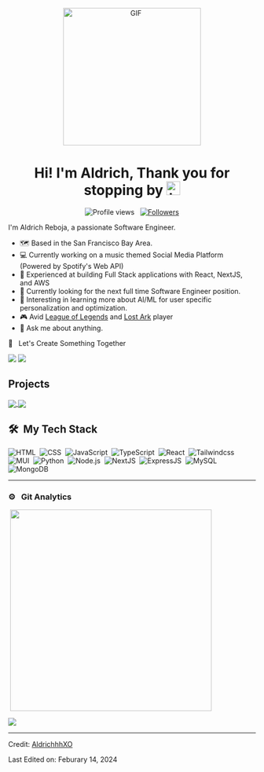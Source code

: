 <p align="center">
<img alt="GIF" src="https://www.icegif.com/wp-content/uploads/2023/12/icegif-96.gif" height="280" />
 <p/>
<h1 align="center"> Hi! I'm Aldrich, Thank you for stopping by <img src="https://user-images.githubusercontent.com/1303154/88677602-1635ba80-d120-11ea-84d8-d263ba5fc3c0.gif" width="28px" alt="hi"></h1>
<p align="center">
  <img src="https://komarev.com/ghpvc/?username=AldrichhhXO0&color=blue" alt="Profile views" />
  &nbsp;
  <a href="https://github.com/Pepyn0?tab=followers">
    <img src="https://img.shields.io/github/followers/AldrichhhXO?style=social" alt="Followers" />
  </a>
</p>

I'm Aldrich Reboja, a passionate Software Engineer.


- :world_map: Based in the San Francisco Bay Area.
- :computer: Currently working on a music themed Social Media Platform (Powered by Spotify's Web API) 
- :hammer: Experienced at building Full Stack applications with React, NextJS, and AWS
- 🤔 Currently looking for the next full time Software Engineer position.
- 📖 Interesting in learning more about AI/ML for user specific personalization and optimization.
- 🎮 Avid [League of Legends](https://www.leagueoflegends.com/en-us/) and [Lost Ark](https://www.playlostark.com/en-us) player
- :speech_balloon: Ask me about anything.

🤝 &nbsp; Let's Create Something Together

[<img src="https://img.shields.io/badge/linkedin-%230077B5.svg?&style=for-the-badge&logo=linkedin&logoColor=white" />](https://www.linkedin.com/in/aktreboja/)
[<img src="https://img.shields.io/badge/Gmail-D14836?style=for-the-badge&logo=gmail&logoColor=white" />](mailto:aktreboja@gmail.com)

## Projects
<div>

  
  <a href="https://github.com/AldrichhhXO/spotify">
  
  <img align="center" src="https://github-readme-stats.vercel.app/api/pin/?username=AldrichhhXO&repo=spotify&theme=city_lights" />
  
  </a>  
  
  <a href="https://github.com/AldrichhhXO/7YearsLater">
  
  <img align="center" src="https://github-readme-stats.vercel.app/api/pin/?username=AldrichhhXO&repo=7YearsLater&theme=city_lights" />  
  </a>  
</div>

<div>

  ## 🛠️ &nbsp;My Tech Stack

  ![HTML](https://img.shields.io/badge/-HTML-0D1117?style=flat&logo=HTML5)&nbsp;
  ![CSS](https://img.shields.io/badge/-CSS-0D1117?style=flat&logo=CSS3&logoColor=1572B6)&nbsp;
  ![JavaScript](https://img.shields.io/badge/-JavaScript-0D1117?style=flat&logo=javascript)&nbsp;
  ![TypeScript](https://img.shields.io/badge/-TypeScript-0D1117?style=flat&logo=typescript)&nbsp;
  ![React](https://img.shields.io/badge/-React-0D1117?style=flat&logo=react)&nbsp;
  ![Tailwindcss](https://img.shields.io/badge/Tailwind-0D1117?style=flat&logo=tailwindcss)&nbsp;
  ![MUI](https://img.shields.io/badge/MUI-0D1117?style=flat&logo=mui)&nbsp;
  ![Python](https://img.shields.io/badge/-Python-0D1117?style=flat&logo=python)&nbsp;
  ![Node.js](https://img.shields.io/badge/-Node.js-0D1117?style=flat&logo=node.js)&nbsp;
  ![NextJS](https://img.shields.io/badge/Next.js-0D1117?style=flat&logo=nextdotjs)&nbsp;
  ![ExpressJS](https://img.shields.io/badge/Express.js-0D1117?style=flat&logo=express)&nbsp;
  ![MySQL](https://img.shields.io/badge/MySQL-0D1117?style=flat&logo=mysql)&nbsp;
  ![MongoDB](https://img.shields.io/badge/MongoDB-0D1117?style=flat&logo=mongodb&logoColor=green)&nbsp;
</div>


<hr>


### ⚙️ &nbsp; Git Analytics

<p>&nbsp;<img align="center" src="https://github-readme-stats.vercel.app/api/top-langs/?username=AldrichhhXO&theme=dark&layout=compact" width="410" /></p>
<p><img align="center" src="https://github-readme-stats.vercel.app/api?username=AldrichhhXO&theme=dark&show_icons=true" /></p>


------
Credit: [AldrichhhXO](https://github.com/AldrichhhXO)

Last Edited on: Feburary 14, 2024
